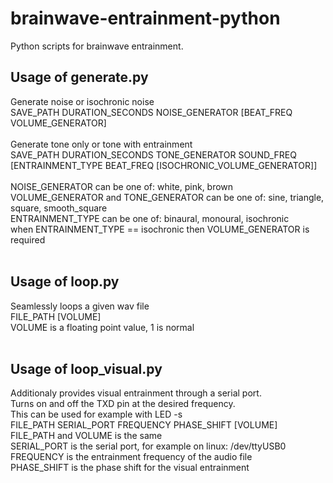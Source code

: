 # brainwave-entrainment-python
Python scripts for brainwave entrainment.
<h2>Usage of generate.py</h2>
Generate noise or isochronic noise<br/>
SAVE_PATH DURATION_SECONDS NOISE_GENERATOR [BEAT_FREQ VOLUME_GENERATOR]<br/><br/>
Generate tone only or tone with entrainment<br/>
SAVE_PATH DURATION_SECONDS TONE_GENERATOR SOUND_FREQ [ENTRAINMENT_TYPE BEAT_FREQ [ISOCHRONIC_VOLUME_GENERATOR]]<br/><br/>
NOISE_GENERATOR can be one of: white, pink, brown<br/>
VOLUME_GENERATOR and TONE_GENERATOR can be one of: sine, triangle, square, smooth_square<br/>
ENTRAINMENT_TYPE can be one of: binaural, monoural, isochronic<br/>
when ENTRAINMENT_TYPE == isochronic then VOLUME_GENERATOR is required<br/><br/>
<h2>Usage of loop.py</h2>
Seamlessly loops a given wav file<br/>
FILE_PATH [VOLUME]<br/>
VOLUME is a floating point value, 1 is normal<br/><br/>
<h2>Usage of loop_visual.py</h2>
Additionaly provides visual entrainment through a serial port.<br/>
Turns on and off the TXD pin at the desired frequency.<br/>
This can be used for example with LED -s<br>
FILE_PATH SERIAL_PORT FREQUENCY PHASE_SHIFT [VOLUME]<br/>
FILE_PATH and VOLUME is the same<br/>
SERIAL_PORT is the serial port, for example on linux: /dev/ttyUSB0<br/>
FREQUENCY is the entrainment frequency of the audio file<br/>
PHASE_SHIFT is the phase shift for the visual entrainment
